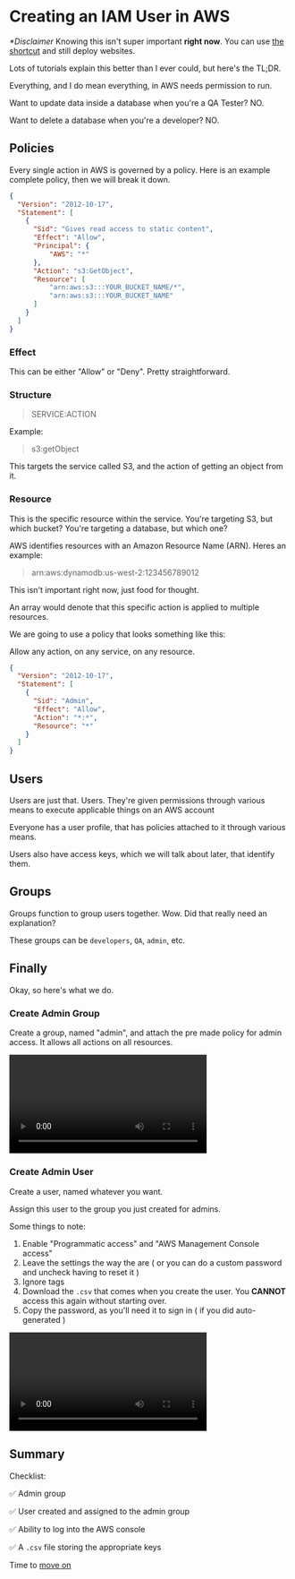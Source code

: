 # Creating an IAM User in AWS

_*Disclaimer_ Knowing this isn't super important **right now**. You can use [the shortcut](#finally) and still deploy websites.

Lots of tutorials explain this better than I ever could, but here's the TL;DR.

Everything, and I do mean everything, in AWS needs permission to run. 

Want to update data inside a database when you're a QA Tester? NO.

Want to delete a database when you're a developer? NO.

## Policies

Every single action in AWS is governed by a policy. Here is an example complete policy, then we will break it down.

```json
{
  "Version": "2012-10-17",
  "Statement": [
    {
      "Sid": "Gives read access to static content",
      "Effect": "Allow",
      "Principal": {
          "AWS": "*"
      },
      "Action": "s3:GetObject",
      "Resource": [
          "arn:aws:s3:::YOUR_BUCKET_NAME/*",
          "arn:aws:s3:::YOUR_BUCKET_NAME"
      ]
    }
  ]
}
```

### Effect

This can be either "Allow" or "Deny". Pretty straightforward.

### Structure

> SERVICE:ACTION

Example:

> s3:getObject

This targets the service called S3, and the action of getting an object from it.

### Resource

This is the specific resource within the service. You're targeting S3, but which bucket? You're targeting a database, but which one?

AWS identifies resources with an Amazon Resource Name (ARN). Heres an example:

> arn:aws:dynamodb:us-west-2:123456789012

This isn't important right now, just food for thought.

An array would denote that this specific action is applied to multiple resources.

We are going to use a policy that looks something like this: 

Allow any action, on any service, on any resource.

```json
{
  "Version": "2012-10-17",
  "Statement": [
    {
      "Sid": "Admin",
      "Effect": "Allow",
      "Action": "*:*",
      "Resource": "*"
    }
  ]
}
```

## Users

Users are just that. Users. They're given permissions through various means to execute applicable things on an AWS account

Everyone has a user profile, that has policies attached to it through various means.

Users also have access keys, which we will talk about later, that identify them.

## Groups

Groups function to group users together. Wow. Did that really need an explanation?

These groups can be `developers`, `QA`, `admin`, etc.

## Finally

Okay, so here's what we do.

### Create Admin Group

Create a group, named "admin", and attach the pre made policy for admin access. It allows all actions on all resources.

<video controls src="../videos/iam-group.mov" width="70%"></video>

### Create Admin User

Create a user, named whatever you want. 

Assign this user to the group you just created for admins.

Some things to note:

1. Enable "Programmatic access" and "AWS Management Console access"
2. Leave the settings the way the are ( or you can do a custom password and uncheck having to reset it )
3. Ignore tags
4. Download the `.csv` that comes when you create the user. You **CANNOT** access this again without starting over. 
5. Copy the password, as you'll need it to sign in ( if you did auto-generated )

<video controls src="../videos/iam-user.mov" width="70%"></video>

## Summary

Checklist:

:white_check_mark: Admin group

:white_check_mark: User created and assigned to the admin group

:white_check_mark: Ability to log into the AWS console

:white_check_mark: A `.csv` file storing the appropriate keys

Time to [move on](./aws-cli.md)